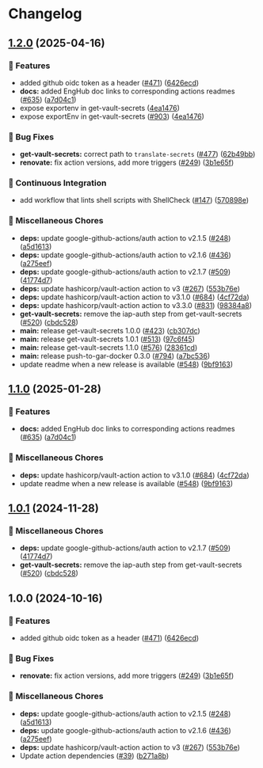 # Changelog

## [1.2.0](https://github.com/fcjack/shared-workflows/compare/get-vault-secrets-v1.1.0...get-vault-secrets-v1.2.0) (2025-04-16)


### 🎉 Features

* added github oidc token as a header ([#471](https://github.com/fcjack/shared-workflows/issues/471)) ([6426ecd](https://github.com/fcjack/shared-workflows/commit/6426ecdc24bc202b5d0ac928f1bbede1ebcc4298))
* **docs:** added EngHub doc links to corresponding actions readmes ([#635](https://github.com/fcjack/shared-workflows/issues/635)) ([a7d04c1](https://github.com/fcjack/shared-workflows/commit/a7d04c1e98496dbf07f8e44602933af07ba62f9f))
* expose exportenv in get-vault-secrets ([4ea1476](https://github.com/fcjack/shared-workflows/commit/4ea1476b297f17f388a7d9003ae28216c05bdb59))
* expose exportEnv in get-vault-secrets ([#903](https://github.com/fcjack/shared-workflows/issues/903)) ([4ea1476](https://github.com/fcjack/shared-workflows/commit/4ea1476b297f17f388a7d9003ae28216c05bdb59))


### 🐛 Bug Fixes

* **get-vault-secrets:** correct path to `translate-secrets` ([#477](https://github.com/fcjack/shared-workflows/issues/477)) ([62b49bb](https://github.com/fcjack/shared-workflows/commit/62b49bbef2c1cf401616434144c5e0a54e929e91))
* **renovate:** fix action versions, add more triggers ([#249](https://github.com/fcjack/shared-workflows/issues/249)) ([3b1e65f](https://github.com/fcjack/shared-workflows/commit/3b1e65f1b3b563a309b4aa5f888d916ad389cec3))


### 🤖 Continuous Integration

* add workflow that lints shell scripts with ShellCheck ([#147](https://github.com/fcjack/shared-workflows/issues/147)) ([570898e](https://github.com/fcjack/shared-workflows/commit/570898eda6d4fb6c0e4d45a24bf9681c89a12aa6))


### 🔧 Miscellaneous Chores

* **deps:** update google-github-actions/auth action to v2.1.5 ([#248](https://github.com/fcjack/shared-workflows/issues/248)) ([a5d1613](https://github.com/fcjack/shared-workflows/commit/a5d1613fba998ba9b99b7267b6f9b915562da962))
* **deps:** update google-github-actions/auth action to v2.1.6 ([#436](https://github.com/fcjack/shared-workflows/issues/436)) ([a275eef](https://github.com/fcjack/shared-workflows/commit/a275eefa9f63e3bec05bd90ea77cfbbc9879afe8))
* **deps:** update google-github-actions/auth action to v2.1.7 ([#509](https://github.com/fcjack/shared-workflows/issues/509)) ([41774d7](https://github.com/fcjack/shared-workflows/commit/41774d7ebb3ca78e05aa6d2007e5e98c7a2fcf4f))
* **deps:** update hashicorp/vault-action action to v3 ([#267](https://github.com/fcjack/shared-workflows/issues/267)) ([553b76e](https://github.com/fcjack/shared-workflows/commit/553b76e74be26afbed46de7df5393459deccacad))
* **deps:** update hashicorp/vault-action action to v3.1.0 ([#684](https://github.com/fcjack/shared-workflows/issues/684)) ([4cf72da](https://github.com/fcjack/shared-workflows/commit/4cf72da04db103f024b145c360f0743c298740b5))
* **deps:** update hashicorp/vault-action action to v3.3.0 ([#831](https://github.com/fcjack/shared-workflows/issues/831)) ([98384a8](https://github.com/fcjack/shared-workflows/commit/98384a8bf33e1bea6957186fa78b999da95dd657))
* **get-vault-secrets:** remove the iap-auth step from get-vault-secrets ([#520](https://github.com/fcjack/shared-workflows/issues/520)) ([cbdc528](https://github.com/fcjack/shared-workflows/commit/cbdc528c28586253be7c33b531916b2bd7431324))
* **main:** release get-vault-secrets 1.0.0 ([#423](https://github.com/fcjack/shared-workflows/issues/423)) ([cb307dc](https://github.com/fcjack/shared-workflows/commit/cb307dce8f12e7b1233da953f45a0565b4f4c728))
* **main:** release get-vault-secrets 1.0.1 ([#513](https://github.com/fcjack/shared-workflows/issues/513)) ([97c6f45](https://github.com/fcjack/shared-workflows/commit/97c6f45f01d4bca8a3b1acfe397113ce88858a81))
* **main:** release get-vault-secrets 1.1.0 ([#576](https://github.com/fcjack/shared-workflows/issues/576)) ([28361cd](https://github.com/fcjack/shared-workflows/commit/28361cdb22223e5f1e34358c86c20908e7248760))
* **main:** release push-to-gar-docker 0.3.0 ([#794](https://github.com/fcjack/shared-workflows/issues/794)) ([a7bc536](https://github.com/fcjack/shared-workflows/commit/a7bc5367c4a91c389526d58839d8f6224dba4dcc))
* update readme when a new release is available ([#548](https://github.com/fcjack/shared-workflows/issues/548)) ([9bf9163](https://github.com/fcjack/shared-workflows/commit/9bf9163126c44247bcee6b6b9390eb488f9ead53))

## [1.1.0](https://github.com/grafana/shared-workflows/compare/get-vault-secrets-v1.0.1...get-vault-secrets-v1.1.0) (2025-01-28)


### 🎉 Features

* **docs:** added EngHub doc links to corresponding actions readmes ([#635](https://github.com/grafana/shared-workflows/issues/635)) ([a7d04c1](https://github.com/grafana/shared-workflows/commit/a7d04c1e98496dbf07f8e44602933af07ba62f9f))


### 🔧 Miscellaneous Chores

* **deps:** update hashicorp/vault-action action to v3.1.0 ([#684](https://github.com/grafana/shared-workflows/issues/684)) ([4cf72da](https://github.com/grafana/shared-workflows/commit/4cf72da04db103f024b145c360f0743c298740b5))
* update readme when a new release is available ([#548](https://github.com/grafana/shared-workflows/issues/548)) ([9bf9163](https://github.com/grafana/shared-workflows/commit/9bf9163126c44247bcee6b6b9390eb488f9ead53))

## [1.0.1](https://github.com/grafana/shared-workflows/compare/get-vault-secrets-v1.0.0...get-vault-secrets-v1.0.1) (2024-11-28)


### 🔧 Miscellaneous Chores

* **deps:** update google-github-actions/auth action to v2.1.7 ([#509](https://github.com/grafana/shared-workflows/issues/509)) ([41774d7](https://github.com/grafana/shared-workflows/commit/41774d7ebb3ca78e05aa6d2007e5e98c7a2fcf4f))
* **get-vault-secrets:** remove the iap-auth step from get-vault-secrets ([#520](https://github.com/grafana/shared-workflows/issues/520)) ([cbdc528](https://github.com/grafana/shared-workflows/commit/cbdc528c28586253be7c33b531916b2bd7431324))

## 1.0.0 (2024-10-16)


### 🎉 Features

* added github oidc token as a header ([#471](https://github.com/grafana/shared-workflows/issues/471)) ([6426ecd](https://github.com/grafana/shared-workflows/commit/6426ecdc24bc202b5d0ac928f1bbede1ebcc4298))


### 🐛 Bug Fixes

* **renovate:** fix action versions, add more triggers ([#249](https://github.com/grafana/shared-workflows/issues/249)) ([3b1e65f](https://github.com/grafana/shared-workflows/commit/3b1e65f1b3b563a309b4aa5f888d916ad389cec3))


### 🔧 Miscellaneous Chores

* **deps:** update google-github-actions/auth action to v2.1.5 ([#248](https://github.com/grafana/shared-workflows/issues/248)) ([a5d1613](https://github.com/grafana/shared-workflows/commit/a5d1613fba998ba9b99b7267b6f9b915562da962))
* **deps:** update google-github-actions/auth action to v2.1.6 ([#436](https://github.com/grafana/shared-workflows/issues/436)) ([a275eef](https://github.com/grafana/shared-workflows/commit/a275eefa9f63e3bec05bd90ea77cfbbc9879afe8))
* **deps:** update hashicorp/vault-action action to v3 ([#267](https://github.com/grafana/shared-workflows/issues/267)) ([553b76e](https://github.com/grafana/shared-workflows/commit/553b76e74be26afbed46de7df5393459deccacad))
* Update action dependencies ([#39](https://github.com/grafana/shared-workflows/issues/39)) ([b271a8b](https://github.com/grafana/shared-workflows/commit/b271a8b01e61d00dc987dbb77744bd9e01fe862d))
